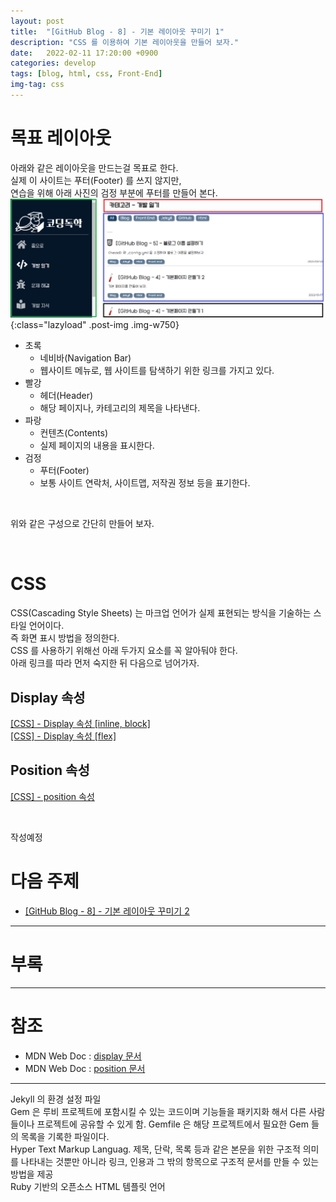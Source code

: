 ```yaml
---
layout: post
title:  "[GitHub Blog - 8] - 기본 레이아웃 꾸미기 1"
description: "CSS 를 이용하여 기본 레이아웃을 만들어 보자."
date:   2022-02-11 17:20:00 +0900
categories: develop
tags: [blog, html, css, Front-End]
img-tag: css
---
```


# 목표 레이아웃
아래와 같은 레이아웃을 만드는걸 목표로 한다.  
실제 이 사이트는 푸터(Footer) 를 쓰지 않지만,   
연습을 위해 아래 사진의 검정 부분에 푸터를 만들어 본다.   
![base](/assets/img/post-img/base-layout/base.png){:class="lazyload" .post-img .img-w750}  
- 초록 
    - 네비바(Navigation Bar)
    - 웹사이트 메뉴로, 웹 사이트를 탐색하기 위한 링크를 가지고 있다.   
- 빨강 
    - 헤더(Header)
    - 해당 페이지나, 카테고리의 제목을 나타낸다.  
- 파랑
    - 컨텐츠(Contents)
    - 실제 페이지의 내용을 표시한다.  
- 검정 
    - 푸터(Footer)
    - 보통 사이트 연락처, 사이트맵, 저작권 정보 등을 표기한다.

<br>

위와 같은 구성으로 간단히 만들어 보자.  

<br>

# CSS
CSS(Cascading Style Sheets) 는 마크업 언어가 실제 표현되는 방식을 기술하는 스타일 언어이다.  
즉 화면 표시 방법을 정의한다.   
CSS 를 사용하기 위해선 아래 두가지 요소를 꼭 알아둬야 한다.  
아래 링크를 따라 먼저 숙지한 뒤 다음으로 넘어가자.  

## Display 속성
[[CSS] - Display 속성 [inline, block]][display-link]  
[[CSS] - Display 속성 [flex]][display2-link]  

## Position 속성
[[CSS] - position 속성][position-link]


<br>

작성예정
 

# 다음 주제
- [[GitHub Blog - 8] - 기본 레이아웃 꾸미기 2][layout-link]
<hr>

# 부록

<hr>

# 참조
- MDN Web Doc : [display 문서][mdn-display-link]
- MDN Web Doc : [position 문서][mdn-position-link]

<hr>


<div class="tooltip-desc">
    <div class="tooltip-description" id="desc-1">
    Jekyll 의 환경 설정 파일
    </div>
    <div class="tooltip-description" id="desc-2">
    Gem 은 루비 프로젝트에 포함시킬 수 있는 코드이며 기능들을 패키지화 해서 다른 사람들이나 프로젝트에 공유할 수 있게 함.
    Gemfile 은 해당 프로젝트에서 필요한 Gem 들의 목록을 기록한 파일이다.
    </div>
    <div class="tooltip-description" id="desc-3">
    Hyper Text Markup Languag. 제목, 단락, 목록 등과 같은 본문을 위한 구조적 의미를 나타내는 것뿐만 아니라 링크, 인용과 그 밖의 항목으로 구조적 문서를 만들 수 있는 방법을 제공
    </div>
    <div class="tooltip-description" id="desc-4">
    Ruby 기반의 오픈소스 HTML 템플릿 언어
    </div>
</div>

[mdn-position-link]: https://developer.mozilla.org/ko/docs/Web/CSS/position
[mdn-display-link]: https://developer.mozilla.org/ko/docs/Web/CSS/display
[base-page-link]: /develop/2022/01/15/blog-base-page.html
[config-link]: /develop/2022/01/20/blog-start-github-config.html
[jekyll-link2]: /develop/2021/12/21/blog-start-jekyll2.html
[display-link]: /study/2022/02/11/css-display.html
[display2-link]: /study/2022/02/11/css-display2.html
[position-link]: /study/2022/02/10/css-position.html

[code-sandbox-link]: https://codesandbox.io/

[layout-link]: /develop/2022/02/10/blog-base-layout2.html